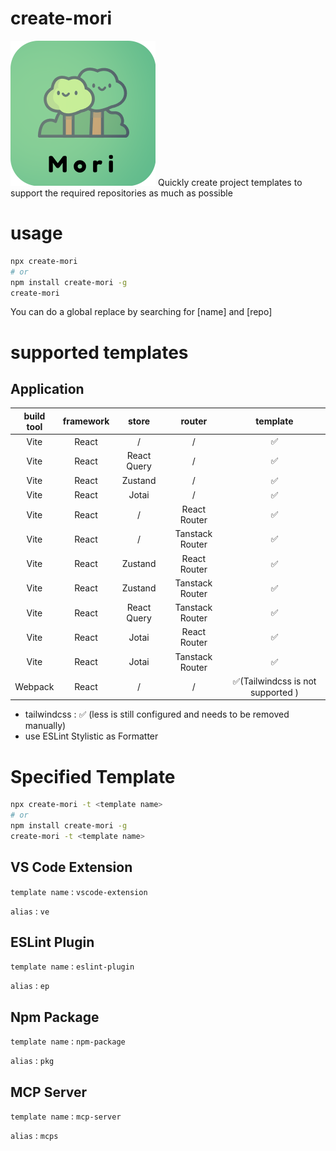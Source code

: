 # create-mori

<img src="./assets/logo1.5.png" />
Quickly create project templates to support the required repositories as much as possible

# usage

```bash
npx create-mori
# or
npm install create-mori -g
create-mori
```

You can do a global replace by searching for [name] and [repo]


# supported templates

## Application

| build tool | framework |    store    |     router      |             template              |
| :--------: | :-------: | :---------: | :-------------: | :-------------------------------: |
|    Vite    |   React   |    /        |        /        |                ✅                 |
|    Vite    |   React   | React Query |        /        |                ✅                 |
|    Vite    |   React   |   Zustand   |        /        |                ✅                 |
|    Vite    |   React   |    Jotai    |        /        |                ✅                 |
|    Vite    |   React   |      /      |  React Router   |                ✅                 |
|    Vite    |   React   |      /      | Tanstack Router |                ✅                 |
|    Vite    |   React   |   Zustand   |  React Router   |                ✅                 |
|    Vite    |   React   |   Zustand   | Tanstack Router |                ✅                 |
|    Vite    |   React   | React Query | Tanstack Router |                ✅                 |
|    Vite    |   React   |    Jotai    |  React Router   |                ✅                 |
|    Vite    |   React   |    Jotai    | Tanstack Router |                ✅                 |
|  Webpack   |   React   |      /      |        /        | ✅(Tailwindcss is not supported ) |

-   tailwindcss : ✅ (less is still configured and needs to be removed manually)
-   use ESLint Stylistic as Formatter


# Specified Template

```bash
npx create-mori -t <template name>
# or
npm install create-mori -g
create-mori -t <template name>
```

## VS Code Extension

`template name` : `vscode-extension`

`alias` : `ve`


## ESLint Plugin

`template name` : `eslint-plugin`

`alias` : `ep`

## Npm Package

`template name` : `npm-package`

`alias` : `pkg`

## MCP Server

`template name` : `mcp-server`

`alias` : `mcps`